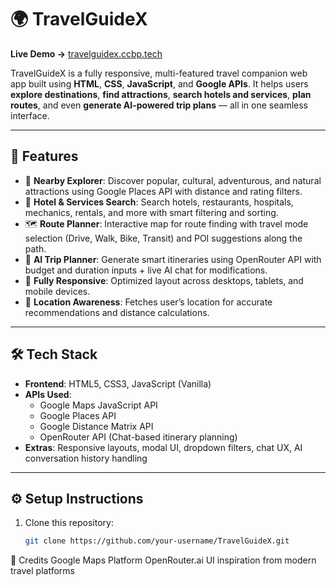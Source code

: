 # 🌍 TravelGuideX

**Live Demo →** [travelguidex.ccbp.tech](https://travelguidex.ccbp.tech)

TravelGuideX is a fully responsive, multi-featured travel companion web app built using **HTML**, **CSS**, **JavaScript**, and **Google APIs**. It helps users **explore destinations**, **find attractions**, **search hotels and services**, **plan routes**, and even **generate AI-powered trip plans** — all in one seamless interface.

---

## 🚀 Features

- 🔎 **Nearby Explorer**: Discover popular, cultural, adventurous, and natural attractions using Google Places API with distance and rating filters.
- 🏨 **Hotel & Services Search**: Search hotels, restaurants, hospitals, mechanics, rentals, and more with smart filtering and sorting.
- 🗺️ **Route Planner**: Interactive map for route finding with travel mode selection (Drive, Walk, Bike, Transit) and POI suggestions along the path.
- 🧠 **AI Trip Planner**: Generate smart itineraries using OpenRouter API with budget and duration inputs + live AI chat for modifications.
- 📱 **Fully Responsive**: Optimized layout across desktops, tablets, and mobile devices.
- 📍 **Location Awareness**: Fetches user’s location for accurate recommendations and distance calculations.

---

## 🛠️ Tech Stack

- **Frontend**: HTML5, CSS3, JavaScript (Vanilla)
- **APIs Used**:
  - Google Maps JavaScript API
  - Google Places API
  - Google Distance Matrix API
  - OpenRouter API (Chat-based itinerary planning)
- **Extras**: Responsive layouts, modal UI, dropdown filters, chat UX, AI conversation history handling

---

## ⚙️ Setup Instructions

1. Clone this repository:
   ```bash
   git clone https://github.com/your-username/TravelGuideX.git

🙏 Credits
Google Maps Platform
OpenRouter.ai
UI inspiration from modern travel platforms
